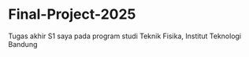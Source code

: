 # Final-Project-2025
Tugas akhir S1 saya pada program studi Teknik Fisika, Institut Teknologi Bandung
